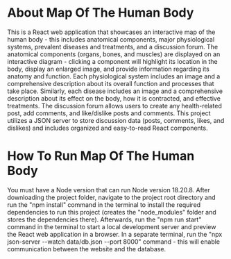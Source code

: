 # About Map Of The Human Body
This is a React web application that showcases an interactive map of the human body - this includes anatomical components, major physiological systems, prevalent diseases and treatments, and a discussion forum. The anatomical components (organs, bones, and muscles) are displayed on an interactive diagram - clicking a component will highlight its location in the body, display an enlarged image, and provide information regarding its anatomy and function. Each physiological system includes an image and a comprehensive description about its overall function and processes that take place. Similarly, each disease includes an image and a comprehensive description about its effect on the body, how it is contracted, and effective treatments. The discussion forum allows users to create any health-related post, add comments, and like/dislike posts and comments. This project utilizes a JSON server to store discussion data (posts, comments, likes, and dislikes) and includes organized and easy-to-read React components.
# How To Run Map Of The Human Body
You must have a Node version that can run Node version 18.20.8. After downloading the project folder, navigate to the project root directory and run the "npm install" command in the terminal to install the required dependencies to run this project (creates the "node_modules" folder and stores the dependencies there). Afterwards, run the "npm run start" command in the terminal to start a local development server and preview the React web application in a browser. In a separate terminal, run the "npx json-server --watch data/db.json --port 8000" command - this will enable communication between the website and the database.
